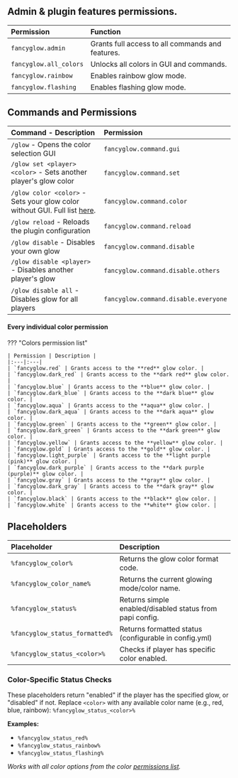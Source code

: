 
## Admin & plugin features permissions.
| Permission             | Function                                         |
|:-----------------------|:-------------------------------------------------|
| `fancyglow.admin`      | Grants full access to all commands and features. |
| `fancyglow.all_colors` | Unlocks all colors in GUI and commands.          |
| `fancyglow.rainbow`    | Enables rainbow glow mode.                       |
| `fancyglow.flashing`   | Enables flashing glow mode.                      |

## Commands and Permissions
| Command - Description                                                                                           | Permission                           |
|:----------------------------------------------------------------------------------------------------------------|:-------------------------------------|
| `/glow` - Opens the color selection GUI                                                                         | `fancyglow.command.gui`              |
| `/glow set <player> <color>` - Sets another player's glow color                                                 | `fancyglow.command.set`              |
| `/glow color <color>` - Sets your glow color without GUI. Full list [here](#every-individual-color-permission). | `fancyglow.command.color`            |
| `/glow reload` - Reloads the plugin configuration                                                               | `fancyglow.command.reload`           |
| `/glow disable` - Disables your own glow                                                                        | `fancyglow.command.disable`          |
| `/glow disable <player>` - Disables another player's glow                                                       | `fancyglow.command.disable.others`   |
| `/glow disable all` - Disables glow for all players                                                             | `fancyglow.command.disable.everyone` |

#### Every individual color permission
??? "Colors permission list"

    | Permission | Description |
    |:---|:---|
    | `fancyglow.red` | Grants access to the **red** glow color. |
    | `fancyglow.dark_red` | Grants access to the **dark red** glow color. |
    | `fancyglow.blue` | Grants access to the **blue** glow color. |
    | `fancyglow.dark_blue` | Grants access to the **dark blue** glow color. |
    | `fancyglow.aqua` | Grants access to the **aqua** glow color. |
    | `fancyglow.dark_aqua` | Grants access to the **dark aqua** glow color. |
    | `fancyglow.green` | Grants access to the **green** glow color. |
    | `fancyglow.dark_green` | Grants access to the **dark green** glow color. |
    | `fancyglow.yellow` | Grants access to the **yellow** glow color. |
    | `fancyglow.gold` | Grants access to the **gold** glow color. |
    | `fancyglow.light_purple` | Grants access to the **light purple (pink)** glow color. |
    | `fancyglow.dark_purple` | Grants access to the **dark purple (purple)** glow color. |
    | `fancyglow.gray` | Grants access to the **gray** glow color. |
    | `fancyglow.dark_gray` | Grants access to the **dark gray** glow color. |
    | `fancyglow.black` | Grants access to the **black** glow color. |
    | `fancyglow.white` | Grants access to the **white** glow color. |

## Placeholders
| Placeholder                    | Description                                              |
|:-------------------------------|:---------------------------------------------------------| 
| `%fancyglow_color%`            | Returns the glow color format code.                      |
| `%fancyglow_color_name%`       | Returns the current glowing mode/color name.             |
| `%fancyglow_status%`           | Returns simple enabled/disabled status from papi config. |
| `%fancyglow_status_formatted%` | Returns formatted status (configurable in config.yml)    |
| `%fancyglow_status_<color>%`   | Checks if player has specific color enabled.             |

### Color-Specific Status Checks
These placeholders return "enabled" if the player has the specified glow, or "disabled" if not. Replace `<color>` with any available color name (e.g., red, blue, rainbow): `%fancyglow_status_<color>%`

**Examples:**
- `%fancyglow_status_red%`
- `%fancyglow_status_rainbow%`
- `%fancyglow_status_flashing%`

*Works with all color options from the color [permissions list](#every-individual-color-permission).*